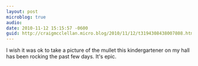 ```yaml
---
layout: post
microblog: true
audio: 
date: 2010-11-12 15:15:57 -0600
guid: http://craigmcclellan.micro.blog/2010/11/12/t3194308438007808.html
---
```

I wish it was ok to take a picture of the mullet this kindergartener on my hall has been rocking the past few days. It's epic.
